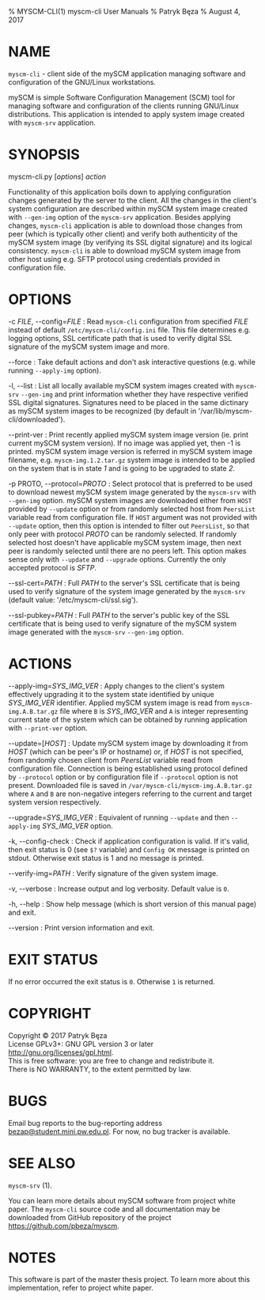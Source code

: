 % MYSCM-CLI(1) myscm-cli User Manuals
% Patryk Bęza
% August 4, 2017

# NAME

`myscm-cli` - client side of the mySCM application managing software and
configuration of the GNU/Linux workstations.

mySCM is simple Software Configuration Management (SCM) tool for managing
software and configuration of the clients running GNU/Linux distributions.
This application is intended to apply system image created with `myscm-srv`
application.

# SYNOPSIS

myscm-cli.py [*options*] *action*

Functionality of this application boils down to applying configuration changes
generated by the server to the client.  All the changes in the client's system
configuration are described within mySCM system image created with `--gen-img`
option of the `myscm-srv` application.  Besides applying changes, `myscm-cli`
application is able to download those changes from peer (which is typically
other client) and verify both authenticity of the mySCM system image (by
verifying its SSL digital signature) and its logical consistency.  `myscm-cli`
is able to download mySCM system image from other host using e.g. SFTP protocol
using credentials provided in configuration file.

# OPTIONS

-c *FILE*, \--config=*FILE*
:   Read `myscm-cli` configuration from specified *FILE* instead of default
    `/etc/myscm-cli/config.ini` file.  This file determines e.g. logging
    options, SSL certificate path that is used to verify digital SSL signature
    of the mySCM system image and more.

\--force
:   Take default actions and don't ask interactive questions (e.g. while
    running `--apply-img` option).

-l, \--list
:   List all locally available mySCM system images created with `myscm-srv`
    `--gen-img` and print information whether they have respective verified SSL
    digital signatures.  Signatures need to be placed in the same dictinary as
    mySCM system images to be recognized (by default in
    '/var/lib/myscm-cli/downloaded').

\--print-ver
:   Print recently applied mySCM system image version (ie. print current mySCM
    system version).  If no image was applied yet, then -1 is printed.  mySCM
    system image version is referred in mySCM system image filename, e.g.
    `myscm-img.1.2.tar.gz` system image is intended to be applied on the system
    that is in state *1* and is going to be upgraded to state *2*.

-p PROTO, \--protocol=*PROTO*
:   Select protocol that is preferred to be used to download newest mySCM
    system image generated by the `myscm-srv` with `--gen-img` option.  mySCM
    system images are downloaded either from `HOST` provided by `--update`
    option or from randomly selected host from `PeersList` variable read from
    configuration file.  If `HOST` argument was not provided with `--update`
    option, then this option is intended to filter out `PeersList`, so that
    only peer with protocol *PROTO* can be randomly selected.  If randomly
    selected host doesn't have applicable mySCM system image, then next peer is
    randomly selected until there are no peers left.  This option makes sense
    only with `--update` and `--upgrade` options.  Currently the only accepted
    protocol is *SFTP*.

\--ssl-cert=*PATH*
:   Full *PATH* to the server's SSL certificate that is being used to verify
    signature of the system image generated by the `myscm-srv` (default value:
    '/etc/myscm-cli/ssl.sig').

\--ssl-pubkey=*PATH*
:   Full *PATH* to the server's public key of the SSL certificate that is being
    used to verify signature of the mySCM system image generated with the
    `myscm-srv` `--gen-img` option.

# ACTIONS

\--apply-img=*SYS_IMG_VER*
:   Apply changes to the client's system effectively upgrading it to the system
    state identified by unique *SYS_IMG_VER* identifier.  Applied mySCM system
    image is read from `myscm-img.A.B.tar.gz` file where `B` is *SYS_IMG_VER*
    and `A` is integer representing current state of the system which can be
    obtained by running application with `--print-ver` option.

\--update=[*HOST*]
:   Update mySCM system image by downloading it from *HOST* (which can be
    peer's IP or hostname) or, if *HOST* is not specified, from randomly chosen
    client from *PeersList* variable read from configuration file.  Connection
    is being established using protocol defined by `--protocol` option or by
    configuration file if `--protocol` option is not present.  Downloaded file
    is saved in `/var/myscm-cli/myscm-img.A.B.tar.gz` where `A` and `B` are
    non-negative integers referring to the current and target system version
    respectively.

\--upgrade=*SYS_IMG_VER*
:   Equivalent of running `--update` and then `--apply-img` *SYS_IMG_VER*
    option.

-k, \--config-check
:   Check if application configuration is valid.  If it's valid, then exit
    status is 0 (see `$?` variable) and `Config OK` message is printed on
    stdout.  Otherwise exit status is 1 and no message is printed.

\--verify-img=*PATH*
:   Verify signature of the given system image.

-v, \--verbose
:   Increase output and log verbosity.  Default value is `0`.

-h, \--help
:   Show help message (which is short version of this manual page) and exit.

\--version
:   Print version information and exit.

# EXIT STATUS

If no error occurred the exit status is `0`.  Otherwise `1` is returned.

# COPYRIGHT

Copyright © 2017 Patryk Bęza  
License GPLv3+: GNU GPL version 3 or later <http://gnu.org/licenses/gpl.html>.  
This is free software: you are free to change and redistribute it.  
There is NO WARRANTY, to the extent permitted by law.

# BUGS

Email bug reports to the bug-reporting address <bezap@student.mini.pw.edu.pl>.
For now, no bug tracker is available.

# SEE ALSO

`myscm-srv` (1).

You can learn more details about mySCM software from project white paper.  The
`myscm-cli` source code and all documentation may be downloaded from GitHub
repository of the project <https://github.com/pbeza/myscm>.

# NOTES

This software is part of the master thesis project.  To learn more about this
implementation, refer to project white paper.
